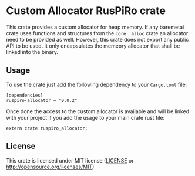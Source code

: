 # Custom Allocator RusPiRo crate

This crate provides a custom allocator for heap memory. If any baremetal crate uses functions and structures from
the ``core::alloc`` crate an allocator need to be provided as well. However, this crate does not export any public
API to be used. It only encapsulates the memeory allocator that shall be linked into the binary.

## Usage
To use the crate just add the following dependency to your ``Cargo.toml`` file:
```
[dependencies]
ruspiro-allocator = "0.0.2"
```

Once done the access to the custom allocator is available and will be linked with your project if you add
the usage to your main crate rust file:
```
extern crate ruspiro_allocator;
```

## License
This crate is licensed under MIT license ([LICENSE](LICENSE) or http://opensource.org/licenses/MIT)